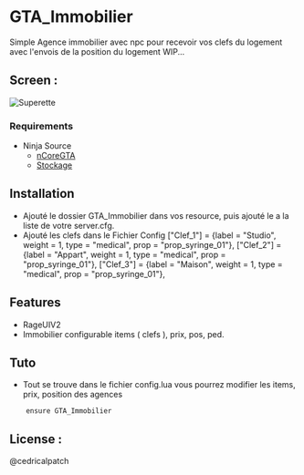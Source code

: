 # GTA_Immobilier
Simple Agence immobilier avec npc pour recevoir vos clefs du logement avec l'envois de la position du logement 
WIP...

## Screen :
![Superette](https://media.discordapp.net/attachments/700050943995281452/833825046560636938/218_20210419194940_1.png?width=948&height=519)


### Requirements
* Ninja Source
  * [nCoreGTA](https://github.com/NinjaSourceV2/nCoreGTA)
  * [Stockage](https://github.com/NinjaSourceV2/nCoreGTA/tree/master/resources/GTA_Storage)

## Installation
- Ajouté le dossier GTA_Immobilier dans vos resource, puis ajouté le a la liste de votre server.cfg.
- Ajouté les clefs dans le Fichier Config
    ["Clef_1"] = {label = "Studio", weight = 1, type = "medical", prop = "prop_syringe_01"},
    ["Clef_2"] = {label = "Appart", weight = 1, type = "medical", prop = "prop_syringe_01"},
    ["Clef_3"] = {label = "Maison", weight = 1, type = "medical", prop = "prop_syringe_01"},

## Features
- RageUIV2
- Immobilier configurable items ( clefs ), prix, pos, ped.


## Tuto
- Tout se trouve dans le fichier config.lua vous pourrez modifier les items, prix, position des agences

```
    ensure GTA_Immobilier
```

## License :
@cedricalpatch
